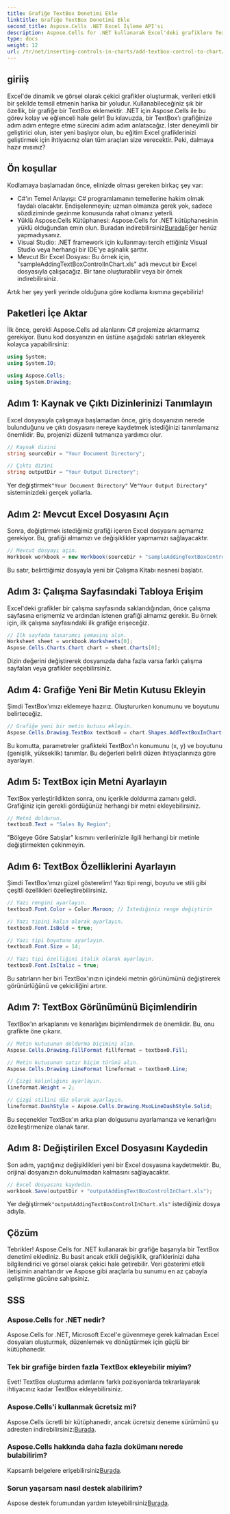 ```yaml
---
title: Grafiğe TextBox Denetimi Ekle
linktitle: Grafiğe TextBox Denetimi Ekle
second_title: Aspose.Cells .NET Excel İşleme API'si
description: Aspose.Cells for .NET kullanarak Excel'deki grafiklere TextBox eklemeyi öğrenin. Veri görselleştirmenizi zahmetsizce geliştirin.
type: docs
weight: 12
url: /tr/net/inserting-controls-in-charts/add-textbox-control-to-chart/
---
```

## giriiş

Excel'de dinamik ve görsel olarak çekici grafikler oluşturmak, verileri etkili bir şekilde temsil etmenin harika bir yoludur. Kullanabileceğiniz şık bir özellik, bir grafiğe bir TextBox eklemektir. .NET için Aspose.Cells ile bu görev kolay ve eğlenceli hale gelir! Bu kılavuzda, bir TextBox'ı grafiğinize adım adım entegre etme sürecini adım adım anlatacağız. İster deneyimli bir geliştirici olun, ister yeni başlıyor olun, bu eğitim Excel grafiklerinizi geliştirmek için ihtiyacınız olan tüm araçları size verecektir. Peki, dalmaya hazır mısınız?

## Ön koşullar

Kodlamaya başlamadan önce, elinizde olması gereken birkaç şey var:

- C#'ın Temel Anlayışı: C# programlamanın temellerine hakim olmak faydalı olacaktır. Endişelenmeyin; uzman olmanıza gerek yok, sadece sözdiziminde gezinme konusunda rahat olmanız yeterli.
-  Yüklü Aspose.Cells Kütüphanesi: Aspose.Cells for .NET kütüphanesinin yüklü olduğundan emin olun. Buradan indirebilirsiniz[Burada](https://releases.aspose.com/cells/net/)Eğer henüz yapmadıysanız.
- Visual Studio: .NET framework için kullanmayı tercih ettiğiniz Visual Studio veya herhangi bir IDE'ye aşinalık şarttır.
- Mevcut Bir Excel Dosyası: Bu örnek için, "sampleAddingTextBoxControlInChart.xls" adlı mevcut bir Excel dosyasıyla çalışacağız. Bir tane oluşturabilir veya bir örnek indirebilirsiniz.

Artık her şey yerli yerinde olduğuna göre kodlama kısmına geçebiliriz!

## Paketleri İçe Aktar

İlk önce, gerekli Aspose.Cells ad alanlarını C# projemize aktarmamız gerekiyor. Bunu kod dosyanızın en üstüne aşağıdaki satırları ekleyerek kolayca yapabilirsiniz:

```csharp
using System;
using System.IO;

using Aspose.Cells;
using System.Drawing;
```

## Adım 1: Kaynak ve Çıktı Dizinlerinizi Tanımlayın

Excel dosyasıyla çalışmaya başlamadan önce, giriş dosyanızın nerede bulunduğunu ve çıktı dosyasını nereye kaydetmek istediğinizi tanımlamanız önemlidir. Bu, projenizi düzenli tutmanıza yardımcı olur.

```csharp
// Kaynak dizini
string sourceDir = "Your Document Directory";

// Çıktı dizini
string outputDir = "Your Output Directory";
```
 Yer değiştirmek`"Your Document Directory"` Ve`"Your Output Directory"` sisteminizdeki gerçek yollarla.

## Adım 2: Mevcut Excel Dosyasını Açın

Sonra, değiştirmek istediğimiz grafiği içeren Excel dosyasını açmamız gerekiyor. Bu, grafiği almamızı ve değişiklikler yapmamızı sağlayacaktır.

```csharp
// Mevcut dosyayı açın.
Workbook workbook = new Workbook(sourceDir + "sampleAddingTextBoxControlInChart.xls");
```
Bu satır, belirttiğimiz dosyayla yeni bir Çalışma Kitabı nesnesi başlatır.

## Adım 3: Çalışma Sayfasındaki Tabloya Erişim

Excel'deki grafikler bir çalışma sayfasında saklandığından, önce çalışma sayfasına erişmemiz ve ardından istenen grafiği almamız gerekir. Bu örnek için, ilk çalışma sayfasındaki ilk grafiğe erişeceğiz.

```csharp
// İlk sayfada tasarımcı şemasını alın.
Worksheet sheet = workbook.Worksheets[0];
Aspose.Cells.Charts.Chart chart = sheet.Charts[0];
```
Dizin değerini değiştirerek dosyanızda daha fazla varsa farklı çalışma sayfaları veya grafikler seçebilirsiniz.

## Adım 4: Grafiğe Yeni Bir Metin Kutusu Ekleyin

Şimdi TextBox'ımızı eklemeye hazırız. Oluştururken konumunu ve boyutunu belirteceğiz.

```csharp
// Grafiğe yeni bir metin kutusu ekleyin.
Aspose.Cells.Drawing.TextBox textbox0 = chart.Shapes.AddTextBoxInChart(400, 1100, 350, 2550);
```
Bu komutta, parametreler grafikteki TextBox'ın konumunu (x, y) ve boyutunu (genişlik, yükseklik) tanımlar. Bu değerleri belirli düzen ihtiyaçlarınıza göre ayarlayın.

## Adım 5: TextBox için Metni Ayarlayın

TextBox yerleştirildikten sonra, onu içerikle doldurma zamanı geldi. Grafiğiniz için gerekli gördüğünüz herhangi bir metni ekleyebilirsiniz.

```csharp
// Metni doldurun.
textbox0.Text = "Sales By Region";
```
"Bölgeye Göre Satışlar" kısmını verilerinizle ilgili herhangi bir metinle değiştirmekten çekinmeyin.

## Adım 6: TextBox Özelliklerini Ayarlayın

Şimdi TextBox'ımızı güzel gösterelim! Yazı tipi rengi, boyutu ve stili gibi çeşitli özellikleri özelleştirebilirsiniz.

```csharp
// Yazı rengini ayarlayın.
textbox0.Font.Color = Color.Maroon; // İstediğiniz renge değiştirin

// Yazı tipini kalın olarak ayarlayın.
textbox0.Font.IsBold = true;

// Yazı tipi boyutunu ayarlayın.
textbox0.Font.Size = 14;

// Yazı tipi özelliğini italik olarak ayarlayın.
textbox0.Font.IsItalic = true;
```

Bu satırların her biri TextBox'ınızın içindeki metnin görünümünü değiştirerek görünürlüğünü ve çekiciliğini artırır.

## Adım 7: TextBox Görünümünü Biçimlendirin

TextBox'ın arkaplanını ve kenarlığını biçimlendirmek de önemlidir. Bu, onu grafikte öne çıkarır.

```csharp
// Metin kutusunun doldurma biçimini alın.
Aspose.Cells.Drawing.FillFormat fillformat = textbox0.Fill;

// Metin kutusunun satır biçim türünü alın.
Aspose.Cells.Drawing.LineFormat lineformat = textbox0.Line;

// Çizgi kalınlığını ayarlayın.
lineformat.Weight = 2;

// Çizgi stilini düz olarak ayarlayın.
lineformat.DashStyle = Aspose.Cells.Drawing.MsoLineDashStyle.Solid;
```

Bu seçenekler TextBox'ın arka plan dolgusunu ayarlamanıza ve kenarlığını özelleştirmenize olanak tanır.

## Adım 8: Değiştirilen Excel Dosyasını Kaydedin

Son adım, yaptığınız değişiklikleri yeni bir Excel dosyasına kaydetmektir. Bu, orijinal dosyanızın dokunulmadan kalmasını sağlayacaktır.

```csharp
// Excel dosyasını kaydedin.
workbook.Save(outputDir + "outputAddingTextBoxControlInChart.xls");
```
 Yer değiştirmek`"outputAddingTextBoxControlInChart.xls"` istediğiniz dosya adıyla.

## Çözüm

Tebrikler! Aspose.Cells for .NET kullanarak bir grafiğe başarıyla bir TextBox denetimi eklediniz. Bu basit ancak etkili değişiklik, grafiklerinizi daha bilgilendirici ve görsel olarak çekici hale getirebilir. Veri gösterimi etkili iletişimin anahtarıdır ve Aspose gibi araçlarla bu sunumu en az çabayla geliştirme gücüne sahipsiniz.

## SSS

### Aspose.Cells for .NET nedir?
Aspose.Cells for .NET, Microsoft Excel'e güvenmeye gerek kalmadan Excel dosyaları oluşturmak, düzenlemek ve dönüştürmek için güçlü bir kütüphanedir.

### Tek bir grafiğe birden fazla TextBox ekleyebilir miyim?
Evet! TextBox oluşturma adımlarını farklı pozisyonlarda tekrarlayarak ihtiyacınız kadar TextBox ekleyebilirsiniz.

### Aspose.Cells'i kullanmak ücretsiz mi?
 Aspose.Cells ücretli bir kütüphanedir, ancak ücretsiz deneme sürümünü şu adresten indirebilirsiniz:[Burada](https://releases.aspose.com/).

### Aspose.Cells hakkında daha fazla dokümanı nerede bulabilirim?
 Kapsamlı belgelere erişebilirsiniz[Burada](https://reference.aspose.com/cells/net/).

### Sorun yaşarsam nasıl destek alabilirim?
 Aspose destek forumundan yardım isteyebilirsiniz[Burada](https://forum.aspose.com/c/cells/9).